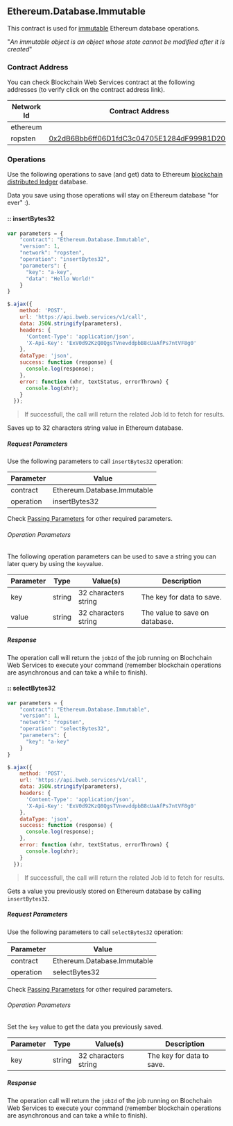 ## Ethereum.Database.Immutable

This contract is used for [immutable](https://en.wikipedia.org/wiki/Immutable_object) Ethereum database operations.

"*An immutable object is an object whose state cannot be modified after it is created*"

### Contract Address

You can check Blockchain Web Services contract at the following addresses (to verify click on the contract address link).

Network Id | Contract Address
--| --
ethereum |  
ropsten | [0x2dB6Bbb6ff06D1fdC3c04705E1284dF99981D205](https://ropsten.etherscan.io/address/0x2dB6Bbb6ff06D1fdC3c04705E1284dF99981D205#code)

### Operations

Use the following operations to save (and get) data to Ethereum [blockchain](https://en.wikipedia.org/wiki/Blockchain) [distributed ledger](https://en.wikipedia.org/wiki/Distributed_ledger) database.

<aside class="notice">
Data you save using those operations will stay on Ethereum database "for ever" :).
</aside>

#### :: insertBytes32

```javascript
var parameters = {
    "contract": "Ethereum.Database.Immutable",
    "version": 1,
    "network": "ropsten",
    "operation": "insertBytes32",
    "parameters": {
      "key": "a-key",
      "data": "Hello World!"
    }
}

$.ajax({
    method: 'POST',
    url: 'https://api.bweb.services/v1/call',
    data: JSON.stringify(parameters),
    headers: {
      'Content-Type': 'application/json',
      'X-Api-Key': 'ExV0d92KzQ8QgsTVnevddpbB8cUaAfPs7ntVF8g0'
    },
    dataType: 'json',
    success: function (response) {
      console.log(response); 
    },
    error: function (xhr, textStatus, errorThrown) {
      console.log(xhr);
    }
  });
```

> If successfull, the call will return the related Job Id to fetch for results.

Saves up to 32 characters string value in Ethereum database.

##### Request Parameters

Use the following parameters to call ```insertBytes32``` operation:

Parameter | Value
--------- | -------  
contract  | Ethereum.Database.Immutable
operation | insertBytes32

Check [Passing Parameters](#passing-parameters) for other required parameters.

###### Operation Parameters

The following operation parameters can be used to save a string you can later query by using the ```key```value.

Parameter | Type | Value(s) | Description
--------- | -------  | -----| ------
key  | string  | 32 characters string | The key for data to save.
value | string | 32 characters string | The value to save on database.

##### Response

The operation call will return the ```jobId``` of the job running on Blochchain Web Services to execute your command (remember blockchain operations are asynchronous and can take a while to finish).

#### :: selectBytes32

```javascript
var parameters = {
    "contract": "Ethereum.Database.Immutable",
    "version": 1,
    "network": "ropsten",
    "operation": "selectBytes32",
    "parameters": {
      "key": "a-key"
    }
}

$.ajax({
    method: 'POST',
    url: 'https://api.bweb.services/v1/call',
    data: JSON.stringify(parameters),
    headers: {
      'Content-Type': 'application/json',
      'X-Api-Key': 'ExV0d92KzQ8QgsTVnevddpbB8cUaAfPs7ntVF8g0'
    },
    dataType: 'json',
    success: function (response) {
      console.log(response); 
    },
    error: function (xhr, textStatus, errorThrown) {
      console.log(xhr);
    }
  });
```

> If successfull, the call will return the related Job Id to fetch for results.

Gets a value you previously stored on Ethereum database by calling ```insertBytes32```.

##### Request Parameters

Use the following parameters to call ```selectBytes32``` operation:

Parameter | Value
--------- | -------  
contract  | Ethereum.Database.Immutable
operation | selectBytes32

Check [Passing Parameters](#passing-parameters) for other required parameters.

###### Operation Parameters

Set the ```key``` value to get the data you previously saved.

Parameter | Type | Value(s) | Description
--------- | -------  | -----| ------
key  | string  | 32 characters string | The key for data to save.

##### Response

The operation call will return the ```jobId``` of the job running on Blochchain Web Services to execute your command (remember blockchain operations are asynchronous and can take a while to finish).
